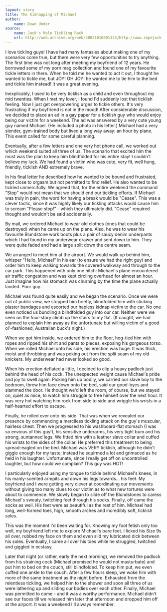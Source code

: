 ```yaml
---
layout: story
title: The Kidnapping of Michael
author:
    name: Down Under
source:
    name: Jack's Male Tickling Rack
    url: http://web.archive.org/web/20021016091323/http://www.ropejock.com/stdu/kidnappingmichael.html
---
```


I love tickling guys! I have had many fantasies about making one of my scenarios come true, but there were very few opportunities to try anything. The first time was not long after meeting my boyfriend of 12 years. He borrowed some of my porn mag collection and found one of my favourite tickle letters in there. When he told me he wanted to act it out, I thought he wanted to tickle me, but JOY! OH JOY! he wanted me to tie him to the bed and tickle him instead! It was a great evening.

Inexplicably, I used to be very ticklish as a child and even throughout my mid twenties. When I met my lover, I found I'd suddenly lost that ticklish feeling. Now I just get overpowering urges to tickle others. It's very frustrating if my boyfriend is not in the mood! After considerable discussion, we decided to place an ad in a gay paper for a ticklish guy who would enjoy being our victim for a weekend. The ad was answered by a very cute young guy named Michael. (He included a photo in his letter.) Michael had a very slender, gym-trained body but lived a long way away: an hour by plane. This event called for some careful planning.

Eventually, after a few letters and one very hot phone call, we worked out which weekend suited all three of us. The scenario that excited him the most was the plan to keep him blindfolded for his entire stay! I couldn't believe my luck. We had found a victim who was cute, very fit, well hung, friendly, ticklish AND extremely brave.

In his final letter he described how he wanted to be bound and frustrated, kept close to orgasm but not permitted to find relief. He also wanted to be tickled unmercifully. We agreed that, for the entire weekend the command "Stop" would not mean that we should end our tickling efforts. If Michael was truly in pain, the word for having a break would be "Cease". This was a clever tactic, since it was highly likely our tickling attacks would cause him to scream "Please stop!" - which they ultimately did. "Cease" required thought and wouldn't be said accidentally.

By mail, we ordered Michael to wear old clothes (ones that could be destroyed) when he came up on the plane. Also, he was to wear his favourite Blundstone work boots plus a pair of saucy denim underpants which I had found in my underwear drawer and sent down to him. They were quite faded and had a large split down the centre seam.

We arranged to meet him at the airport. We would walk up behind him, whisper "Hello, Michael" in his ear (to ensure we had the right guy) and order him to keep walking towards the covered walkway and through to the car park. This happened with only one hitch: Michael's plane encountered air traffic congestion and was kept circling overhead for almost an hour. Just imagine how his stomach was churning by the time the plane actually landed. Poor guy.

Michael was found quite easily and we began the scenario. Once we were out of public view, we stopped him briefly, blindfolded him with sticking plaster bandages and escorted our hapless kidnap victim to the car. No one even noticed us bundling a blindfolded guy into our car. Neither were we seen on the four-story climb up the stairs to my flat. (If caught, we had planned to explain him away as the unfortunate but willing victim of a good ol'-fashioned, Australian buck's night.)

When we got him inside, we ordered him to the floor, hog-tied him with ropes and ripped his shirt and pants to pieces, exposing his gorgeous torso. When we rolled Michael onto his side, his erection was huge. It was thick, moist and throbbing and was poking out from the split seam of my old knickers. My underwear had never looked so good.

When his erection deflated a little, I decided to clip a heavy padlock just behind the head of his cock. The unexpected weight cause Michael's pride and joy to swell again. Picking him up bodily, we carried our slave boy to the bedroom, threw him face down onto the bed, said our good-byes and slammed the door. He thought we'd left the room, of course, but we stayed on, quiet as mice, to watch him struggle to free himself over the next hour. It was very hot watching him rock from side to side and wriggle his wrists in a half-hearted effort to escape.

Finally, he rolled over onto his side. That was when we revealed our presence by commencing a merciless tickling attack on the guy's muscular, hairless chest. Then we progressed to his washboard-flat stomach (I was so envious of this guy!), his sensitive underarms, his very tight bum and his strong, suntanned legs. We fitted him with a leather slave collar and cuffed his wrists to the sides of the collar. He preferred this treatment to being spread-eagled on the bed. Michael was VERY ticklish, although he didn't giggle enough for my taste; instead he squirmed a lot and grimaced as he held in his laughter. Unfortunate, since I really get off on uncontrolled laughter, but how could we complain? This guy was HOT!

I particularly enjoyed using my tongue to tickle behind Michael's knees, in his manly-scented armpits and down his legs towards... his feet. My boyfriend and I were getting very clever at coordinating our movements without giving too many clues to our victim as to what new tortures were about to commence. We slowly began to slide off the Blundstones to caress Michael's sweaty, twitching feet through his socks. Finally, off came the socks as well. His feet were as beautiful as the rest of him. Michael had long, well-formed toes, high, smooth arches and incredibly soft, ticklish soles.

This was the moment I'd been waiting for. Knowing my foot fetish only too well, my boyfriend left me to explore Michael's bare feet. I licked his Size 9s all over, rubbed my face on them and even slid my lubricated dick between his soles. Eventually, I came all over his toes while he struggled, twitched and giggled in ecstasy.

Later that night (or rather, early the next morning), we removed the padlock from his straining cock (Michael promised he would not masturbate) and put him to bed on the couch, still blindfolded. To keep him put, we even cuffed one ankle to the couch. After a few hours sleep, we woke him with more of the same treatment as the night before. Exhausted from the relentless tickling, we helped him to the shower and soon all three of us were lathering up and sliding our bodies over each other. Finally, Michael was permitted to come - and it was a worthy performance. Michael didn't see our faces till we released him later that afternoon and dropped him off at the airport. It was a weekend I'll always remember.
